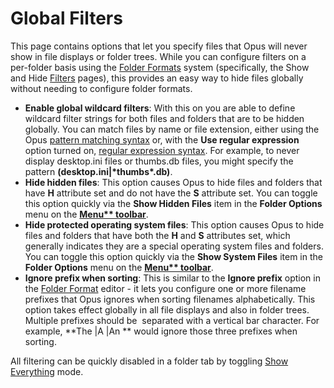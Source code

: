 # Global Filters

This page contains options that let you specify files that Opus will never show in file displays or folder trees. While you can configure filters on a per-folder basis using the [Folder Formats](folder_formats/RAEDME.md) system (specifically, the Show and Hide [Filters](/Manual/basic_concepts/folder_options/folder_options_dialog/filters.md) pages), this provides an easy way to hide files globally without needing to configure folder formats.

- **Enable global wildcard filters**: With this on you are able to define wildcard filter strings for both files and folders that are to be hidden globally. You can match files by name or file extension, either using the Opus [pattern matching syntax](/Manual/reference/wildcard_reference/pattern_matching_syntax.md) or, with the **Use regular expression** option turned on, [regular expression syntax](/Manual/reference/wildcard_reference/regular_expression_syntax.md). For example, to never display desktop.ini files or thumbs.db files, you might specify the pattern **(desktop.ini\|\*thumbs\*.db)**.
- **Hide hidden files**: This option causes Opus to hide files and folders that have **H** attribute set and do not have the **S** attribute set. You can toggle this option quickly via the **Show Hidden Files** item in the **Folder Options** menu on the **[Menu\*\* toolbar](/Manual/basic_concepts/the_lister/toolbars/the_default_toolbars/menu_toolbar.md)**.
- **Hide protected operating system files**: This option causes Opus to hide files and folders that have both the **H** and **S** attributes set, which generally indicates they are a special operating system files and folders. You can toggle this option quickly via the **Show System Files** item in the **Folder Options** menu on the **[Menu\*\* toolbar](/Manual/basic_concepts/the_lister/toolbars/the_default_toolbars/menu_toolbar.md)**.
- **Ignore prefix when sorting**: This is similar to the **Ignore prefix** option in the [Folder Format](/Manual/basic_concepts/folder_options/RAEDME.md) editor - it lets you configure one or more filename prefixes that Opus ignores when sorting filenames alphabetically. This option takes effect globally in all file displays and also in folder trees. Multiple prefixes should be  separated with a vertical bar character. For example, **The \|A \|An ** would ignore those three prefixes when sorting.

All filtering can be quickly disabled in a folder tab by toggling [Show Everything](/Manual/basic_concepts/searching_and_filtering/show_everything.md) mode.

  
